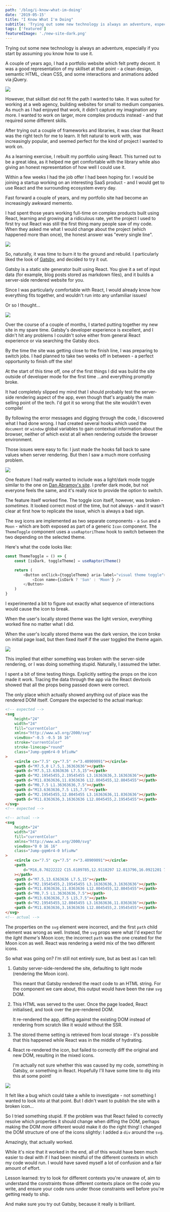 ```yaml
---
path: '/blog/i-know-what-im-doing'
date: '2019-05-15'
title: "I Know What I'm Doing"
subtitle: 'Trying out some new technology is always an adventure, especially if you start by assuming you know how to use it.'
tags: ['featured']
featuredImage: './new-site-dark.png'
---
```


Trying out some new technology is always an adventure, especially if you start by assuming you know how to use it.

A couple of years ago, I had a portfolio website which felt pretty decent. It was a good representation of my skillset at that point - a clean design, semantic HTML, clean CSS, and some interactions and animations added via jQuery.

![](./old-site.png)

However, that skillset did not fit the path I wanted to take. It was suited for working at a web agency, building websites for small to medium companies. As much as I had enjoyed that work, it didn't capture my imagination any more. I wanted to work on larger, more complex products instead - and that required some different skills.

After trying out a couple of frameworks and libraries, it was clear that React was the right tech for me to learn. It felt natural to work with, was increasingly popular, and seemed perfect for the kind of project I wanted to work on.

As a learning exercise, I rebuilt my portfolio using React. This turned out to be a great idea, as it helped me get comfortable with the library while also giving an honest representation of how well I could use it.

Within a few weeks I had the job offer I had been hoping for. I would be joining a startup working on an interesting SaaS product - and I would get to use React and the surrounding ecosystem every day.

Fast forward a couple of years, and my portfolio site had become an increasingly awkward memento.

I had spent those years working full-time on complex products built using React, learning and growing at a ridiculous rate, yet the project I used to first try out React was still the first thing many people saw of my code. When they asked me what I would change about the project (which happened more than once), the honest answer was "every single line".

![](./fiery-sky.jpg)

So, naturally, it was time to burn it to the ground and rebuild. I particularly liked the look of [Gatsby](https://www.gatsbyjs.org/), and decided to try it out.

Gatsby is a static site generator built using React. You give it a set of input data (for example, blog posts stored as markdown files), and it builds a server-side rendered website for you.

Since I was particularly comfortable with React, I would already know how everything fits together, and wouldn't run into any unfamiliar issues!

Or so I thought...

![](./new-site-dark.png)

Over the course of a couple of months, I started putting together my new site in my spare time. Gatsby's developer experience is excellent, and I didn't hit any problems I couldn't solve either from general React experience or via searching the Gatsby docs.

By the time the site was getting close to the finish line, I was preparing to switch jobs. I had planned to take two weeks off in between - a perfect opportunity to finish off the site!

At the start of this time off, one of the first things I did was build the site outside of developer mode for the first time ...and everything promptly broke.

It had completely slipped my mind that I should probably test the server-side rendering aspect of the app, even though that's arguably the main selling point of the tech. I'd got it so wrong that the site wouldn't even compile!

By following the error messages and digging through the code, I discovered what I had done wrong. I had created several hooks which used the `document` or `window` global variables to gain contextual information about the browser, neither of which exist at all when rendering outside the browser environment.

Those issues were easy to fix: I just made the hooks fall back to sane values when server rendering. But then I saw a much more confusing problem.

![](./new-site-light.png)

One feature I had really wanted to include was a light/dark mode toggle similar to the one on [Dan Abramov's site](https://overreacted.io/). I prefer dark mode, but not everyone feels the same, and it's really nice to provide the option to switch.

The feature itself worked fine. The toggle icon itself, however, was broken - _sometimes_. It looked correct most of the time, but not always - and it wasn't clear at first how to replicate the issue, which is always a bad sign.

The svg icons are implemented as two separate components - a `Sun` and a `Moon` - which are both exposed as part of a generic `Icon` component. The `ThemeToggle` component uses a `useRaptoriTheme` hook to switch between the two depending on the selected theme.

Here's what the code looks like:

```javascript
const ThemeToggle = () => {
	const [isDark, toggleTheme] = useRaptoriTheme()

	return (
		<Button onClick={toggleTheme} aria-label="visual theme toggle">
			<Icon name={isDark ? 'Sun' : 'Moon'} />
		</Button>
	)
}
```

I experimented a bit to figure out exactly what sequence of interactions would cause the icon to break.

When the user's locally stored theme was the light version, everything worked fine no matter what I did.

When the user's locally stored theme was the dark version, the icon broke on initial page load, but then fixed itself if the user toggled the theme again.

![](./broken-icon.png)

This implied that either something was broken with the server-side rendering, or I was doing something stupid. Naturally, I assumed the latter.

I spent a bit of time testing things. Explicitly setting the props on the icon made it work. Tracing the data through the app via the React devtools showed that all the props being passed down were correct.

The only place which actually showed anything out of place was the rendered DOM itself. Compare the expected to the actual markup:

```html
<!-- expected -->
<svg
	height="24"
	width="24"
	fill="currentColor"
	xmlns="http://www.w3.org/2000/svg"
	viewBox="-0.5 -0.5 16 16"
	stroke="currentColor"
	stroke-linecap="round"
	class="Jump-gqm6r4-0 bfiuHw"
>
	<circle cx="7.5" cy="7.5" r="3.40909091"></circle>
	<path d="M7.5,0 L7.5,1.36363636"></path>
	<path d="M7.5,13.6363636 L7.5,15"></path>
	<path d="M2.19545455,2.19545455 L3.16363636,3.16363636"></path>
	<path d="M11.8363636,11.8363636 L12.8045455,12.8045455"></path>
	<path d="M0,7.5 L1.36363636,7.5"></path>
	<path d="M13.6363636,7.5 L15,7.5"></path>
	<path d="M2.19545455,12.8045455 L3.16363636,11.8363636"></path>
	<path d="M11.8363636,3.16363636 L12.8045455,2.19545455"></path>
</svg>
<!-- expected -->
```

```html
<!-- actual -->
<svg
	height="24"
	width="24"
	fill="currentColor"
	xmlns="http://www.w3.org/2000/svg"
	viewBox="0 0 16 16"
	class="Jump-gqm6r4-0 bfiuHw"
>
	<circle cx="7.5" cy="7.5" r="3.40909091"></circle>
	<path
		d="M16,8.70222222 C15.6109785,12.9118297 12.013796,16.0921201 7.78824575,15.9622829 C3.56269547,15.8324458 0.167554209,12.4373045 0.037717076,8.21175425 C-0.0921200574,3.98620398 3.08817031,0.389021531 7.29777778,0 C5.46698838,2.47684597 5.72378363,5.92040284 7.9016904,8.0983096 C10.0795972,10.2762164 13.523154,10.5330116 16,8.70222222 Z"
	></path>
	<path d="M7.5,13.6363636 L7.5,15"></path>
	<path d="M2.19545455,2.19545455 L3.16363636,3.16363636"></path>
	<path d="M11.8363636,11.8363636 L12.8045455,12.8045455"></path>
	<path d="M0,7.5 L1.36363636,7.5"></path>
	<path d="M13.6363636,7.5 L15,7.5"></path>
	<path d="M2.19545455,12.8045455 L3.16363636,11.8363636"></path>
	<path d="M11.8363636,3.16363636 L12.8045455,2.19545455"></path>
</svg>
<!-- actual -->
```

The properties on the `svg` element were incorrect, and the first `path` child element was wrong as well. Instead, the `svg` props were what I'd expect for the _light theme's_ Moon icon; the incorrect `path` was the one created for the Moon icon as well. React was rendering a weird mix of the two different icons.

So what was going on? I'm still not entirely sure, but as best as I can tell:

1.  Gatsby server-side-rendered the site, defaulting to light mode (rendering the Moon icon).

    This meant that Gatsby rendered the react code to an HTML string. For the component we care about, this output would have been the raw `svg` DOM.

1.  This HTML was served to the user. Once the page loaded, React initialised, and took over the pre-rendered DOM.

    It re-rendered the app, diffing against the existing DOM instead of rendering from scratch like it would without the SSR.

1.  The stored theme setting is retrieved from local storage - it's possible that this happened while React was in the middle of hydrating.
1.  React re-rendered the icon, but failed to correctly diff the original and new DOM, resulting in the mixed icons.

    I'm actually not sure whether this was caused by my code, something in Gatsby, or something in React. Hopefully I'll have some time to dig into this at some point!

![](./lightbulb.jpg)

It felt like a bug which could take a while to investigate - not something I wanted to look into at that point. But I didn't want to publish the site with a broken icon...

So I tried something stupid. If the problem was that React failed to correctly resolve which properties it should change when diffing the DOM, perhaps making the DOM _more_ different would make it do the right thing! I changed the DOM structure of one of the icons slightly: I added a `div` around the `svg`.

Amazingly, that actually worked.

While it's nice that it worked in the end, all of this would have been much easier to deal with if I had been mindful of the different contexts in which my code would run. I would have saved myself a lot of confusion and a fair amount of effort.

Lesson learned: try to look for different contexts you're unaware of, aim to understand the constraints those different contexts place on the code you write, and ensure your code runs under those constraints well before you're getting ready to ship.

And make sure you try out Gatsby, because it really is brilliant.
